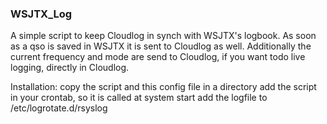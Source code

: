 ### WSJTX_Log

A simple script to keep Cloudlog in synch with WSJTX's logbook. As soon as a qso is saved in WSJTX it is sent to Cloudlog as well. 
Additionally the current frequency and mode are send to Cloudlog, if you want todo live logging, directly in Cloudlog. 

Installation:
 copy the script and this config file in a directory
 add the script in your crontab, so it is called at system start
 add the logfile to /etc/logrotate.d/rsyslog

